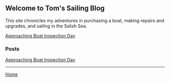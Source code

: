 ## Welcome to Tom's Sailing Blog

This site chronicles my adventures in purchasing a boat, making repairs and upgrades, and sailing in the Salish Sea.

[Approaching Boat Inspection Day](2022-03-14-approaching-boat-inspection-day.md)

### Posts

[Approaching Boat Inspection Day](https://tomsalzer.github.io/Sailing/blog/2022-03-13-boat-inspection-day-coming.md)

---

[Home](https://tomsalzer.github.io/Sailing/)
